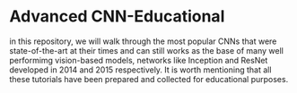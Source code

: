 # Advanced CNN-Educational
in this repository, we will walk through the most popular CNNs that were state-of-the-art at their times and can still works as the base of many well performimg vision-based models, networks like Inception and ResNet developed in 2014 and 2015 respectively. It is worth mentioning that all these tutorials have been prepared and collected for educational purposes.
